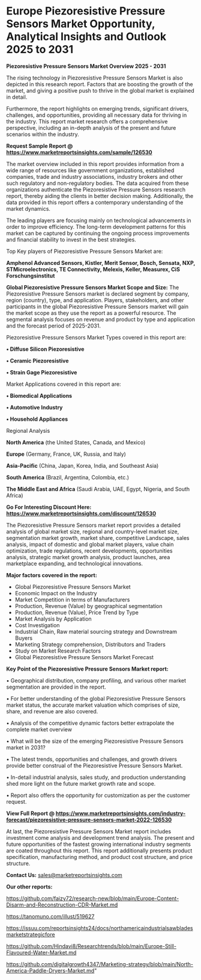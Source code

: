 # Europe Piezoresistive Pressure Sensors Market Opportunity, Analytical Insights and Outlook 2025 to 2031

<Strong> Piezoresistive Pressure Sensors Market Overview 2025 - 2031</strong>

The rising technology in Piezoresistive Pressure Sensors Market is also depicted in this research report. Factors that are boosting the growth of the market, and giving a positive push to thrive in the global market is explained in detail.

Furthermore, the report highlights on emerging trends, significant drivers, challenges, and opportunities, providing all necessary data for thriving in the industry. This report market research offers a comprehensive perspective, including an in-depth analysis of the present and future scenarios within the industry.

<strong>Request Sample Report @ <a href=https://www.marketreportsinsights.com/sample/126530>https://www.marketreportsinsights.com/sample/126530</a></strong>

The market overview included in this report provides information from a wide range of resources like government organizations, established companies, trade and industry associations, industry brokers and other such regulatory and non-regulatory bodies. The data acquired from these organizations authenticate the Piezoresistive Pressure Sensors research report, thereby aiding the clients in better decision making. Additionally, the data provided in this report offers a contemporary understanding of the market dynamics.

The leading players are focusing mainly on technological advancements in order to improve efficiency. The long-term development patterns for this market can be captured by continuing the ongoing process improvements and financial stability to invest in the best strategies.

Top Key players of Piezoresistive Pressure Sensors Market are:

<strong>Amphenol Advanced Sensors, Kistler, Merit Sensor, Bosch, Sensata, NXP, STMicroelectronics, TE Connectivity, Melexis, Keller, Measurex, CiS Forschungsinstitut</strong>

<strong><b>Global Piezoresistive Pressure Sensors Market Scope and Size:</b></strong>
The Piezoresistive Pressure Sensors market is declared segment by company, region (country), type, and application. Players, stakeholders, and other participants in the global Piezoresistive Pressure Sensors market will gain the market scope as they use the report as a powerful resource. The segmental analysis focuses on revenue and product by type and application and the forecast period of 2025-2031.

Piezoresistive Pressure Sensors Market Types covered in this report are:

<strong>• Diffuse Silicon Piezoresistive

• Ceramic Piezoresistive

• Strain Gage Piezoresistive</strong>

Market Applications covered in this report are:

<strong>• Biomedical Applications

• Automotive Industry

• Household Appliances</strong> 

Regional Analysis

<strong>North America</strong> (the United States, Canada, and Mexico)

<strong>Europe</strong> (Germany, France, UK, Russia, and Italy)

<strong>Asia-Pacific</strong> (China, Japan, Korea, India, and Southeast Asia)

<strong>South America</strong> (Brazil, Argentina, Colombia, etc.)

<strong>The Middle East and Africa</strong> (Saudi Arabia, UAE, Egypt, Nigeria, and South Africa)

<strong>Go For Interesting Discount Here: <a href=https://www.marketreportsinsights.com/discount/126530>https://www.marketreportsinsights.com/discount/126530</a></strong>

The Piezoresistive Pressure Sensors market report provides a detailed analysis of global market size, regional and country-level market size, segmentation market growth, market share, competitive Landscape, sales analysis, impact of domestic and global market players, value chain optimization, trade regulations, recent developments, opportunities analysis, strategic market growth analysis, product launches, area marketplace expanding, and technological innovations.

<strong><b>Major factors covered in the report:</b></strong>
<ul>
  <li>Global Piezoresistive Pressure Sensors Market </li>
  <li>Economic Impact on the Industry</li>
  <li>Market Competition in terms of Manufacturers</li>
  <li>Production, Revenue (Value) by geographical segmentation</li>
  <li>Production, Revenue (Value), Price Trend by Type</li>
  <li>Market Analysis by Application</li>
  <li>Cost Investigation</li>
  <li>Industrial Chain, Raw material sourcing strategy and Downstream Buyers</li>
  <li>Marketing Strategy comprehension, Distributors and Traders</li>
  <li>Study on Market Research Factors</li>
  <li>Global Piezoresistive Pressure Sensors Market Forecast</li>
</ul>

<strong><b>Key Point of the Piezoresistive Pressure Sensors Market report:</b></strong>

• Geographical distribution, company profiling, and various other market segmentation are provided in the report.

• For better understanding of the global Piezoresistive Pressure Sensors market status, the accurate market valuation which comprises of size, share, and revenue are also covered.

• Analysis of the competitive dynamic factors better extrapolate the complete market overview

• What will be the size of the emerging Piezoresistive Pressure Sensors market in 2031?

• The latest trends, opportunities and challenges, and growth drivers provide better construal of the Piezoresistive Pressure Sensors Market.

• In-detail industrial analysis, sales study, and production understanding shed more light on the future market growth rate and scope.

• Report also offers the opportunity for customization as per the customer request.

<strong><b>View Full Report @ <a href=https://www.marketreportsinsights.com/industry-forecast/piezoresistive-pressure-sensors-market-2022-126530>https://www.marketreportsinsights.com/industry-forecast/piezoresistive-pressure-sensors-market-2022-126530</a></b></strong>


At last, the Piezoresistive Pressure Sensors Market report includes investment come analysis and development trend analysis. The present and future opportunities of the fastest growing international industry segments are coated throughout this report. This report additionally presents product specification, manufacturing method, and product cost structure, and price structure.

<strong>Contact Us:</strong>
sales@marketreportsinsights.com

<strong>Our other reports:</strong>

<a href=https://github.com/faizy72/research-new/blob/main/Europe-Content-Disarm-and-Reconstruction-CDR-Market.md>https://github.com/faizy72/research-new/blob/main/Europe-Content-Disarm-and-Reconstruction-CDR-Market.md</a>

<a href=https://tanomuno.com/illust/519627>https://tanomuno.com/illust/519627</a>

<a href=https://issuu.com/reportsinsights24/docs/northamericaindustrialsawbladesmarketstrategicfore>https://issuu.com/reportsinsights24/docs/northamericaindustrialsawbladesmarketstrategicfore</a>

<a href=https://github.com/Hindavi8/Researchtrends/blob/main/Europe-Still-Flavoured-Water-Market.md>https://github.com/Hindavi8/Researchtrends/blob/main/Europe-Still-Flavoured-Water-Market.md</a>

<a href=https://github.com/digitalgrowth4347/Marketing-strategy/blob/main/North-America-Paddle-Dryers-Market.md>https://github.com/digitalgrowth4347/Marketing-strategy/blob/main/North-America-Paddle-Dryers-Market.md</a>"
